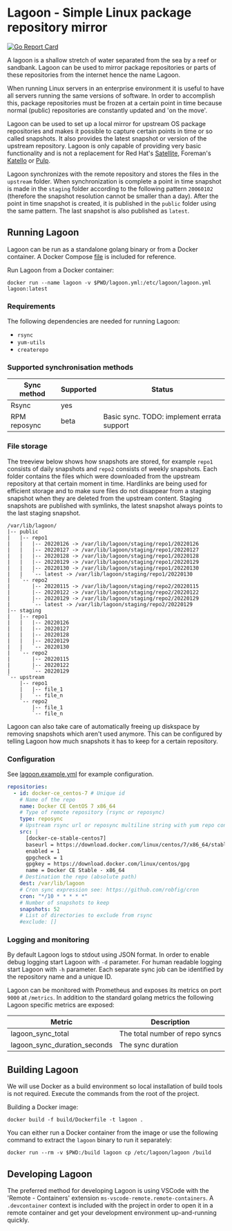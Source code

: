# Lagoon - Simple Linux package repository mirror

[![Go Report Card](https://goreportcard.com/badge/github.com/klaasjand/lagoon)](https://goreportcard.com/report/github.com/klaasjand/lagoon)

A lagoon is a shallow stretch of water separated from the sea by a reef or 
sandbank. Lagoon can be used to mirror package repositories or parts of these 
repositories from the internet hence the name Lagoon.

When running Linux servers in an enterprise environment it is useful to have 
all servers running the same versions of software. In order to accomplish this, 
package repositories must be frozen at a certain point in time because 
normal (public) repositories are constantly updated and 'on the move'.

Lagoon can be used to set up a local mirror for upstream OS package repositories 
and makes it possible to capture certain points in time or so called snapshots. 
It also provides the latest snapshot or version of the upstream repository. 
Lagoon is only capable of providing very basic functionality and is not a 
replacement for Red Hat's 
[Satellite](https://www.redhat.com/en/technologies/management/satellite), 
Foreman's [Katello](https://theforeman.org/plugins/katello/) or 
[Pulp](https://pulpproject.org/).

Lagoon synchronizes with the remote repository and stores the files in 
the `upstream` folder. When synchronization is complete a point in time 
snapshot is made in the `staging` folder according to the following pattern 
`20060102` (therefore the snapshot resolution cannot be smaller than a day). 
After the point in time snapshot is created, it is published in the `public` 
folder using the same pattern. The last snapshot is also published as `latest`.

## Running Lagoon

Lagoon can be run as a standalone golang binary or from a Docker container. 
A Docker Compose [file](deployments/docker/docker-compose.yml) is included for 
reference.

Run Lagoon from a Docker container:
```shell
docker run --name lagoon -v $PWD/lagoon.yml:/etc/lagoon/lagoon.yml lagoon:latest
```

### Requirements

The following dependencies are needed for running Lagoon:
* `rsync`
* `yum-utils`
* `createrepo`

### Supported synchronisation methods

| Sync method  | Supported | Status |
|-|-|-|
| Rsync | yes | |
| RPM reposync | beta | Basic sync. TODO: implement errata support |

### File storage

The treeview below shows how snapshots are stored, for example `repo1` consists 
of daily snapshots and `repo2` consists of weekly snapshots. Each folder 
contains the files which were downloaded from the upstream repository at that 
certain moment in time. Hardlinks are being used for efficient storage and to 
make sure files do not disappear from a staging snapshot when they are deleted 
from the upstream content. Staging snapshots are published with symlinks, the 
latest snapshot always points to the last staging snapshot.
```
/var/lib/lagoon/
|-- public
|   |-- repo1
|   |   |-- 20220126 -> /var/lib/lagoon/staging/repo1/20220126
|   |   |-- 20220127 -> /var/lib/lagoon/staging/repo1/20220127
|   |   |-- 20220128 -> /var/lib/lagoon/staging/repo1/20220128
|   |   |-- 20220129 -> /var/lib/lagoon/staging/repo1/20220129
|   |   |-- 20220130 -> /var/lib/lagoon/staging/repo1/20220130
|   |   `-- latest -> /var/lib/lagoon/staging/repo1/20220130
|   `-- repo2
|       |-- 20220115 -> /var/lib/lagoon/staging/repo2/20220115
|       |-- 20220122 -> /var/lib/lagoon/staging/repo2/20220122
|       |-- 20220129 -> /var/lib/lagoon/staging/repo2/20220129
|       `-- latest -> /var/lib/lagoon/staging/repo2/20220129
|-- staging
|   |-- repo1
|   |   |-- 20220126
|   |   |-- 20220127
|   |   |-- 20220128
|   |   |-- 20220129
|   |   `-- 20220130
|   `-- repo2
|       |-- 20220115
|       |-- 20220122
|       `-- 20220129
`-- upstream
    |-- repo1
    |   |-- file_1
    |   `-- file_n
    `-- repo2
        |-- file_1
        `-- file_n
```
Lagoon can also take care of automatically freeing up diskspace by removing 
snapshots which aren't used anymore. This can be configured by telling Lagoon 
how much snapshots it has to keep for a certain repository.

### Configuration

See [lagoon.example.yml](lagoon.example.yml) for example configuration.

```yaml
repositories:
  - id: docker-ce_centos-7 # Unique id
    # Name of the repo
    name: Docker CE CentOS 7 x86_64
    # Type of remote repository (rsync or reposync)
    type: reposync
    # Upstream rsync url or reposync multiline string with yum repo config
    src: |
      [docker-ce-stable-centos7]
      baseurl = https://download.docker.com/linux/centos/7/x86_64/stable
      enabled = 1
      gpgcheck = 1
      gpgkey = https://download.docker.com/linux/centos/gpg
      name = Docker CE Stable - x86_64
    # Destination the repo (absolute path)
    dest: /var/lib/lagoon
    # Cron sync expression see: https://github.com/robfig/cron
    cron: "*/10 * * * * *"
    # Number of snapshots to keep
    snapshots: 52
    # List of directories to exclude from rsync
    #exclude: []
```

### Logging and monitoring

By default Lagoon logs to stdout using JSON format. In order to enable debug 
logging start Lagoon with `-d` parameter. For human readable logging start 
Lagoon with `-h` parameter. Each separate sync job can be identified by the 
repository name and a unique ID.

Lagoon can be monitored with Prometheus and exposes its metrics on port `9000` 
at `/metrics`. In addition to the standard golang metrics the following Lagoon 
specific metrics are exposed:

| Metric                       | Description                    |
|------------------------------|--------------------------------|
| lagoon_sync_total            | The total number of repo syncs |
| lagoon_sync_duration_seconds | The sync duration              |

## Building Lagoon

We will use Docker as a build environment so local installation of build tools 
is not required. Execute the commands from the root of the project.

Building a Docker image:
```shell
docker build -f build/Dockerfile -t lagoon .
```
You can either run a Docker container from the image or use the following 
command to extract the `lagoon` binary to run it separately:
```shell
docker run --rm -v $PWD:/build lagoon cp /etc/lagoon/lagoon /build
```

## Developing Lagoon

The preferred method for developing Lagoon is using VSCode with the 'Remote - 
Containers' extension `ms-vscode-remote.remote-containers`. A `.devcontainer` 
context is included with the project in order to open it in a remote container 
and get your development environment up-and-running quickly.

